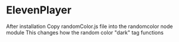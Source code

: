 # ElevenPlayer
After installation Copy randomColor.js file into the randomcolor node module
This changes how the random color "dark" tag functions
